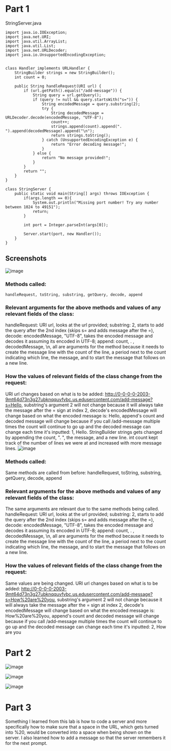 # Part 1
StringServer.java
```
import java.io.IOException;
import java.net.URI;
import java.util.ArrayList;
import java.util.List;
import java.net.URLDecoder;
import java.io.UnsupportedEncodingException;


class Handler implements URLHandler {
    StringBuilder strings = new StringBuilder();
    int count = 0;

    public String handleRequest(URI url) {
        if (url.getPath().equals("/add-message")) {
            String query = url.getQuery();
            if (query != null && query.startsWith("s=")) {
                String encodedMessage = query.substring(2);
                try {
                    String decodedMessage = URLDecoder.decode(encodedMessage, "UTF-8");
                    count++;
                    strings.append(count).append(". ").append(decodedMessage).append("\n");
                    return strings.toString();
                } catch (UnsupportedEncodingException e) {
                    return "Error decoding message!";
                }
            } else {
                return "No message provided!";
            }
        }
        return "";
    }
}

class StringServer {
    public static void main(String[] args) throws IOException {
        if(args.length == 0){
            System.out.println("Missing port number! Try any number between 1024 to 49151");
            return;
        }

        int port = Integer.parseInt(args[0]);

        Server.start(port, new Handler());
    }
}
```
## Screenshots
![image](https://github.com/divine9223/cse15l-lab-reports/assets/147002921/64d6d50f-e567-4701-a9af-8300efdb38df)
### Methods called:
`handleRequest, toString, substring, getQuery, decode, append`
### Relevant arguments for the above methods and values of any relevant fields of the class:
handleRequest: URI url, looks at the url provided; substring: 2, starts to add the query after the 2nd index (skips s= and adds message after the =), decode: encodedMessage, "UTF-8", takes the encoded message and decodes it assuming its encoded in UTF-8; append: count, . , decodedMessage, \n, all are arguments for the method because it needs to create the message line with the count of the line, a period next to the count indicating which line, the message, and to start the message that follows on a new line.
### How the values of relevant fields of the class change from the request:
URI url changes based on what is to be added: http://0-0-0-0-2003-9mt64d73n3g27ubknqquvfvbc.us.edusercontent.com/add-message?s=Hello, substring's argument 2 will not change because it will always take the message after the = sign at index 2, decode's encodedMessage will change based on what the encoded message is: Hello, append's count and decoded message will change because if you call /add-message multiple times the count will continue to go up and the decoded message can change each time it's inputted: 1, Hello. StringBuilder strings gets changed by appending the count, ". ", the message, and a new line. int count kept track of the number of lines we were at and increased with more message lines.
![image](https://github.com/divine9223/cse15l-lab-reports/assets/147002921/9e97c3d3-028d-4eb6-87bf-792d23568c2d)
### Methods called:
Same methods are called from before: handleRequest, toString, substring, getQuery, decode, append
### Relevant arguments for the above methods and values of any relevant fields of the class:
The same arguments are relevant due to the same methods being called. handleRequest: URI url, looks at the url provided; substring: 2, starts to add the query after the 2nd index (skips s= and adds message after the =), decode: encodedMessage, "UTF-8", takes the encoded message and decodes it assuming its encoded in UTF-8; append: count, . , decodedMessage, \n, all are arguments for the method because it needs to create the message line with the count of the line, a period next to the count indicating which line, the message, and to start the message that follows on a new line.
### How the values of relevant fields of the class change from the request:
Same values are being changed. URI url changes based on what is to be added: http://0-0-0-0-2003-9mt64d73n3g27ubknqquvfvbc.us.edusercontent.com/add-message?s=How%20are%20you, substring's argument 2 will not change because it will always take the message after the = sign at index 2, decode's encodedMessage will change based on what the encoded message is: How%20are%20you, append's count and decoded message will change because if you call /add-message multiple times the count will continue to go up and the decoded message can change each time it's inputted: 2, How are you



# Part 2
![image](https://github.com/divine9223/cse15l-lab-reports/assets/147002921/3bf24371-b716-40b7-bfda-b5478d0eedc4)

![image](https://github.com/divine9223/cse15l-lab-reports/assets/147002921/40dcca65-c026-4268-bb78-b311c180cf97)

![image](https://github.com/divine9223/cse15l-lab-reports/assets/147002921/6799b541-9273-4e13-a4f8-8cd56dd577cd)
# Part 3
Something I learned from this lab is how to code a server and more specifically how to make sure that a space in the URL, which gets turned into %20, would be converted into a space when being shown on the server. I also learned how to add a message so that the server remembers it for the next prompt.
